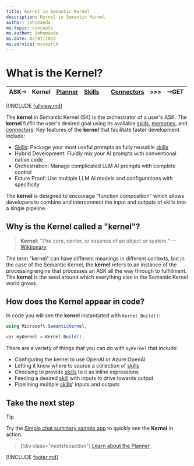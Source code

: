 ```yaml
---
title: Kernel in Semantic Kernel
description: Kernel in Semantic Kernel
author: johnmaeda
ms.topic: concepts
ms.author: johnmaeda
ms.date: 02/07/2023
ms.service: mssearch
---
```

# What is the Kernel?

| ASK⇾ | Kernel | [Planner](/semantic-kernel/concepts-sk/Planner) | [Skills](/semantic-kernel/concepts-sk/skills)| |[Connectors](/semantic-kernel/concepts-sk/Connectors) | >>>|  ⇾GET | 
|---|---|---|---|---|---|---|---|

[!INCLUDE [fullview.md](../includes/fullview.md)]

The **kernel** in Semantic Kernel (SK) is the orchestrator of a user's ASK. The **kernel** fulfill the user's desired goal using its available [skills](/semantic-kernel/concepts-sk/skills), [memories](/semantic-kernel/concepts-sk/memories), and [connectors](/semantic-kernel/concepts-sk/connectors). Key features of the **kernel** that facilitate faster development include:

* [Skills](/semantic-kernel/concepts-sk/skills): Package your most useful prompts as fully reusable [skills](/semantic-kernel/concepts-sk/skills)
* Hybrid Development: Fluidly mix your AI prompts with conventional native code
* Orchestration: Manage complicated LLM AI prompts with complete control
* Future Proof: Use multiple LLM AI models and configurations with specificity

The **kernel** is designed to encourage "function composition" which allows developers to combine and interconnect the input and outputs of skills into a single pipeline.

## Why is the Kernel called a "kernel"?

> **Kernel**: "The core, center, or essence of an object or system." —[Wiktionary](/semantic-kernel/support/bibliography#kernel)

The term "kernel" can have different meanings in different contexts, but in the case of the Semantic Kernel, the **kernel** refers to an instance of the processing engine that processes an ASK all the way through to fulfillment. The **kernel** is the seed around which everything else in the Semantic Kernel world grows.

## How does the Kernel appear in code?

In code you will see the **kernel** instantiated with `Kernel.Build()`:

```csharp
using Microsoft.SemanticKernel;

var myKernel = Kernel.Build();
```

There are a variety of things that you can do with `myKernel` that include:

* Configuring the kernel to use OpenAI or Azure OpenAI
* Letting it know where to source a collection of [skills](/semantic-kernel/concepts-sk/skills)
* Choosing to provide [skills](/semantic-kernel/concepts-sk/skills) to it as inline expressions
* Feeding a desired [skill](/semantic-kernel/concepts-sk/skills) with inputs to drive towards output
* Pipelining multiple [skills](/semantic-kernel/concepts-sk/skills)' inputs and outputs

## Take the next step

> [!TIP]
> Try the [Simple chat summary sample app](/semantic-kernel/samples/simplechatsummary) to quickly see the **Kernel** in action.

> [!div class="nextstepaction"]
> [Learn about the Planner](/semantic-kernel/concepts-sk/planner)


[!INCLUDE [footer.md](../includes/footer.md)]
